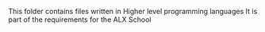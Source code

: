 This folder contains files written in Higher level programming languages
It is part of the requirements for the ALX School
